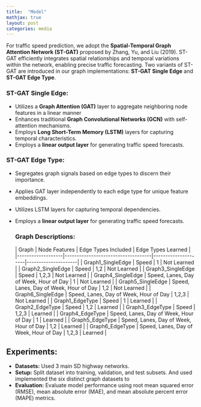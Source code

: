 ```yaml
---
title:  "Model"
mathjax: true
layout: post
categories: media
---
```

For traffic speed prediction, we adopt the **Spatial-Temporal Graph Attention Network (ST-GAT)** proposed by Zhang, Yu, and Liu (2019). ST-GAT efficiently integrates spatial relationships and temporal variations within the network, enabling precise traffic forecasting. Two variants of ST-GAT are introduced in our graph implementations: **ST-GAT Single Edge** and **ST-GAT Edge Type**.


### ST-GAT Single Edge:

- Utilizes a **Graph Attention (GAT)** layer to aggregate neighboring node features in a linear manner
- Enhances traditional **Graph Convolutional Networks (GCN)** with self-attention mechanisms.
- Employs **Long Short-Term Memory (LSTM)** layers for capturing temporal characteristics.
- Employs a **linear output layer** for generating traffic speed forecasts.

### ST-GAT Edge Type:

- Segregates graph signals based on edge types to discern their importance.
- Applies GAT layer independently to each edge type for unique feature embeddings.
- Utilizes LSTM layers for capturing temporal dependencies.
- Employs a **linear output layer** for generating traffic speed forecasts.

  ### Graph Descriptions:
  
  | Graph             | Node Features                      | Edge Types Included | Edge Types Learned |
|-------------------|------------------------------------|---------------------|---------------------|
| Graph1_SingleEdge | Speed                              | 1                   | Not Learned         |
| Graph2_SingleEdge | Speed                              | 1,2                 | Not Learned         |
| Graph3_SingleEdge | Speed                              | 1,2,3               | Not Learned         |
| Graph4_SingleEdge | Speed, Lanes, Day of Week, Hour of Day | 1                   | Not Learned         |
| Graph5_SingleEdge | Speed, Lanes, Day of Week, Hour of Day | 1,2                 | Not Learned         |
| Graph6_SingleEdge | Speed, Lanes, Day of Week, Hour of Day | 1,2,3               | Not Learned         |
| Graph1_EdgeType   | Speed                              | 1                   | Learned             |
| Graph2_EdgeType   | Speed                              | 1,2                 | Learned             |
| Graph3_EdgeType   | Speed                              | 1,2,3               | Learned             |
| Graph4_EdgeType   | Speed, Lanes, Day of Week, Hour of Day | 1                   | Learned             |
| Graph5_EdgeType   | Speed, Lanes, Day of Week, Hour of Day | 1,2                 | Learned             |
| Graph6_EdgeType   | Speed, Lanes, Day of Week, Hour of Day | 1,2,3               | Learned             |

## Experiments:

- **Datasets:** Used 3 main SD highway networks.
- **Setup:** Split dataset into training, validation, and test subsets. And used implemented the six distinct graph datasets to 
- **Evaluation:** Evaluate model performance using root mean squared error (RMSE), mean absolute error (MAE), and mean absolute percent error (MAPE) metrics.

